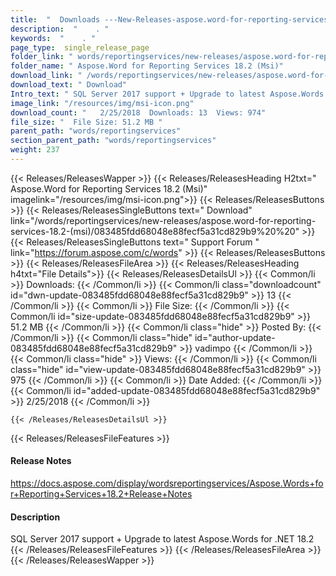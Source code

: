 ```yaml
---
title:  "  Downloads ---New-Releases-aspose.word-for-reporting-services-18.2-(msi) . " 
description:  "    . " 
keywords:  "    . " 
page_type:  single_release_page
folder_link: " words/reportingservices/new-releases/aspose.word-for-reporting-services-18.2-(msi)/"
folder_name: " Aspose.Word for Reporting Services 18.2 (Msi)"
download_link: " /words/reportingservices/new-releases/aspose.word-for-reporting-services-18.2-(msi)/083485fdd68048e88fecf5a31cd829b9"
download_text: " Download"
Intro_text: " SQL Server 2017 support + Upgrade to latest Aspose.Words for .NET 18.2"
image_link: "/resources/img/msi-icon.png"
download_count: "   2/25/2018  Downloads: 13  Views: 974"
file_size: "  File Size: 51.2 MB "
parent_path: "words/reportingservices"
section_parent_path: "words/reportingservices"
weight: 237
---
```


{{< Releases/ReleasesWapper >}}
  {{< Releases/ReleasesHeading H2txt=" Aspose.Word for Reporting Services 18.2 (Msi)" imagelink="/resources/img/msi-icon.png">}}
  {{< Releases/ReleasesButtons >}}
    {{< Releases/ReleasesSingleButtons text=" Download" link="/words/reportingservices/new-releases/aspose.word-for-reporting-services-18.2-(msi)/083485fdd68048e88fecf5a31cd829b9%20%20" >}}
    {{< Releases/ReleasesSingleButtons text=" Support Forum " link="https://forum.aspose.com/c/words" >}}
  {{< Releases/ReleasesButtons >}}
  {{< Releases/ReleasesFileArea >}}
    {{< Releases/ReleasesHeading h4txt="File Details">}}
    {{< Releases/ReleasesDetailsUl >}}
            {{< Common/li  >}} Downloads: {{< /Common/li >}} 
      {{< Common/li class="downloadcount" id="dwn-update-083485fdd68048e88fecf5a31cd829b9" >}} 13 {{< /Common/li >}} 
      {{< Common/li  >}} File Size: {{< /Common/li >}} 
      {{< Common/li id="size-update-083485fdd68048e88fecf5a31cd829b9" >}} 51.2 MB {{< /Common/li >}} 
      {{< Common/li  class="hide" >}} Posted By: {{< /Common/li >}} 
      {{< Common/li class="hide" id="author-update-083485fdd68048e88fecf5a31cd829b9" >}} vadimpo {{< /Common/li >}} 
      {{< Common/li class="hide"  >}} Views: {{< /Common/li >}} 
      {{< Common/li class="hide" id="view-update-083485fdd68048e88fecf5a31cd829b9" >}} 975 {{< /Common/li >}} 
      {{< Common/li  >}} Date Added: {{< /Common/li >}} 
      {{< Common/li id="added-update-083485fdd68048e88fecf5a31cd829b9" >}} 2/25/2018 {{< /Common/li >}} 

    {{< /Releases/ReleasesDetailsUl >}}

  {{< Releases/ReleasesFileFeatures >}}
      <h4>Release Notes</h4><div><a href="https://docs.aspose.com/display/wordsreportingservices/Aspose.Words+for+Reporting+Services+18.2+Release+Notes">https://docs.aspose.com/display/wordsreportingservices/Aspose.Words+for+Reporting+Services+18.2+Release+Notes</a></div><h4>Description</h4><div class="HTMLDescription">SQL Server 2017 support + Upgrade to latest Aspose.Words for .NET 18.2</div>
  {{< /Releases/ReleasesFileFeatures >}}
 {{< /Releases/ReleasesFileArea >}}
{{< /Releases/ReleasesWapper >}}


